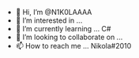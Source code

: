 - 👋 Hi, I’m @N1K0LAAAA
- 👀 I’m interested in ...
- 🌱 I’m currently learning ... C#
- 💞️ I’m looking to collaborate on ...
- 📫 How to reach me ...  Nikola#2010

<!---
N1K0LAAAA/N1K0LAAAA is a ✨ special ✨ repository because its `README.md` (this file) appears on your GitHub profile.
You can click the Preview link to take a look at your changes.
--->
